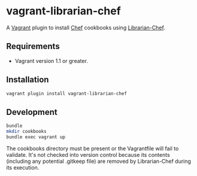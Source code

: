 # vagrant-librarian-chef

A [Vagrant](http://www.vagrantup.com/) plugin to install [Chef](http://www.opscode.com/chef/) cookbooks using [Librarian-Chef](https://github.com/applicationsonline/librarian-chef).

## Requirements

* Vagrant version 1.1 or greater.

## Installation

``` bash
vagrant plugin install vagrant-librarian-chef
```

## Development

``` bash
bundle
mkdir cookbooks
bundle exec vagrant up
```

The cookbooks directory must be present or the Vagrantfile will fail to validate. It's not checked into version control because its contents (including any potential .gitkeep file) are removed by Librarian-Chef during its execution.
